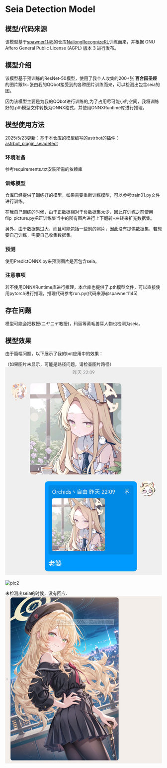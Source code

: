 # Seia Detection Model

## 模型/代码来源

该模型基于[spawner1145](https://github.com/spawner1145)的仓库[NailongRecognizeRL](https://github.com/spawner1145/NailongRecognizeRL)训练而来，并根据 GNU Affero General Public License (AGPL) 版本 3 进行发布。

## 模型介绍
该模型基于预训练的ResNet-50模型，使用了我个人收集的200+张 **百合园圣娅** 的图片跟1k+张由我的QQbot接受到的各种图片训练而来，可以检测出包含seia的图。

因为该模型主要是为我的QQbot进行训练的,为了占用尽可能小的空间，我将训练好的.pth模型文件转换为ONNX格式，并使用ONNXRuntime库进行推理。

## 模型使用方法

2025/5/23更新：基于本仓库的模型编写的astrbot的插件：  
[astrbot_plugin_seiadetect](https://github.com/orchidsziyou/astrbot_plugin_seiadetect)


### 环境准备
参考requirements.txt安装所需的依赖库

### 训练模型
仓库已经提供了训练好的模型，如果需要重新训练模型，可以参考train01.py文件进行训练。

在我自己训练的时候，由于正数据相对于负数据集太少，因此在训练之前使用flip_picture.py把正训练集当中的所有图片进行上下翻转+左转来扩充数据集。

另外，由于数据集过大，而且可能包括一些别的照片，因此没有提供数据集，若想要自己训练，需要自己收集数据集。

### 预测
使用PredictONNX.py来预测图片是否包含seia。

### 注意事项
若不使用ONNXRuntime库进行推理，本仓库也提供了.pth模型文件，可以直接使用pytorch进行推理，推理代码参考run.py(代码来源@spawner1145)

## 存在问题
模型可能会把教授(ニヤニヤ教授)，玛丽等黄毛兽耳人物也检测为seia。

## 模型效果
由于篇幅问题，以下展示了我的bot应用中的效果：

（如果图片未显示，可能是路径问题，请检查图片路径）
![pic1](pic1.jpg)

![pic2](img_1.jpg)

未检测出seia的时候，没有回应.
![pic3](img_2.png)

